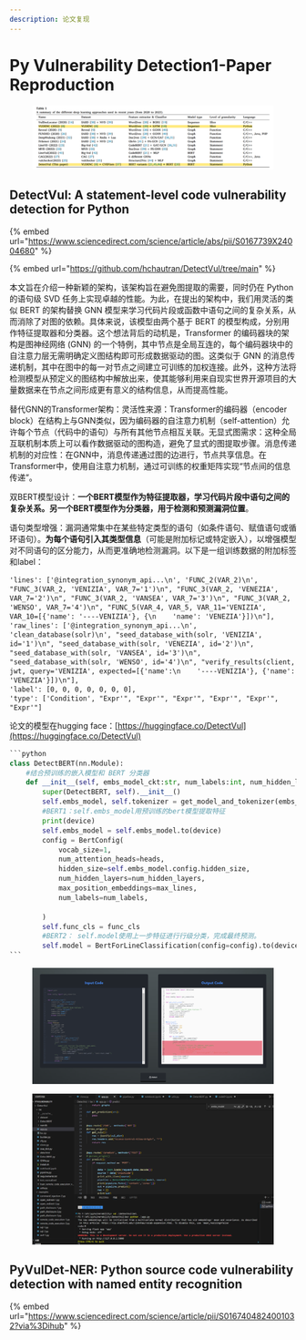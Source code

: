 ```yaml
---
description: 论文复现
---
```


# Py Vulnerability Detection1-Paper Reproduction

<figure><img src="../../.gitbook/assets/image (2) (1) (1) (1).png" alt=""><figcaption></figcaption></figure>

## DetectVul: A statement-level code vulnerability detection for Python <a href="#screen-reader-main-title" id="screen-reader-main-title"></a>

{% embed url="https://www.sciencedirect.com/science/article/abs/pii/S0167739X24004680" %}

{% embed url="https://github.com/hchautran/DetectVul/tree/main" %}

本文旨在介绍一种新颖的架构，该架构旨在避免图提取的需要，同时仍在 Python 的语句级 SVD 任务上实现卓越的性能。为此，在提出的架构中，我们用灵活的类似 BERT 的架构替换 GNN 模型来学习代码片段或函数中语句之间的复杂关系，从而消除了对图的依赖。具体来说，该模型由两个基于 BERT 的模型构成，分别用作特征提取器和分类器。这个想法背后的动机是，Transformer 的编码器块的架构是图神经网络 (GNN) 的一个特例，其中节点是全局互连的，每个编码器块中的自注意力层无需明确定义图结构即可形成数据驱动的图。这类似于 GNN 的消息传递机制，其中在图中的每一对节点之间建立可训练的加权连接。此外，这种方法将检测模型从预定义的图结构中解放出来，使其能够利用来自现实世界开源项目的大量数据来在节点之间形成更有意义的结构信息，从而提高性能。

替代GNN的Transformer架构：灵活性来源：Transformer的编码器（encoder block）在结构上与GNN类似，因为编码器的自注意力机制（self-attention）允许每个节点（代码中的语句）与所有其他节点相互关联。无显式图需求：这种全局互联机制本质上可以看作数据驱动的图构造，避免了显式的图提取步骤。消息传递机制的对应性：在GNN中，消息传递通过图的边进行，节点共享信息。在Transformer中，使用自注意力机制，通过可训练的权重矩阵实现“节点间的信息传递”。

双BERT模型设计：**一个BERT模型作为特征提取器，学习代码片段中语句之间的复杂关系。另一个BERT模型作为分类器，用于检测和预测漏洞位置**。

语句类型增强：漏洞通常集中在某些特定类型的语句（如条件语句、赋值语句或循环语句）。**为每个语句引入其类型信息**（可能是附加标记或特定嵌入），以增强模型对不同语句的区分能力，从而更准确地检测漏洞。以下是一组训练数据的附加标签和label：

```
'lines': ['@integration_synonym_api...\n', 'FUNC_2(VAR_2)\n', "FUNC_3(VAR_2, 'VENIZIA', VAR_7='1')\n", "FUNC_3(VAR_2, 'VENEZIA', VAR_7='2')\n", "FUNC_3(VAR_2, 'VANSEA', VAR_7='3')\n", "FUNC_3(VAR_2, 'WENSO', VAR_7='4')\n", "FUNC_5(VAR_4, VAR_5, VAR_11='VENIZIA', VAR_10=[{'name': '----VENIZIA'}, {\n    'name': 'VENEZIA'}])\n"], 
'raw_lines': ['@integration_synonym_api...\n', 'clean_database(solr)\n', "seed_database_with(solr, 'VENIZIA', id='1')\n", "seed_database_with(solr, 'VENEZIA', id='2')\n", "seed_database_with(solr, 'VANSEA', id='3')\n", "seed_database_with(solr, 'WENSO', id='4')\n", "verify_results(client, jwt, query='VENIZIA', expected=[{'name':\n    '----VENIZIA'}, {'name': 'VENEZIA'}])\n"], 
'label': [0, 0, 0, 0, 0, 0, 0], 
'type': ['Condition', "Expr'", "Expr'", "Expr'", "Expr'", "Expr'", "Expr'"]
```



论文的模型在hugging face：[https://huggingface.co/DetectVul](https://huggingface.co/DetectVul)

````python
```python
class DetectBERT(nn.Module):
    #结合预训练的嵌入模型和 BERT 分类器
    def __init__(self, embs_model_ckt:str, num_labels:int, num_hidden_layers=6, max_lines=1024, heads=12 ,func_cls=False):
        super(DetectBERT, self).__init__()
        self.embs_model, self.tokenizer = get_model_and_tokenizer(embs_model_ckt)
        #BERT1：self.embs_model用预训练的bert模型提取特征
        print(device)
        self.embs_model = self.embs_model.to(device)
        config = BertConfig(
            vocab_size=1,
            num_attention_heads=heads,
            hidden_size=self.embs_model.config.hidden_size,
            num_hidden_layers=num_hidden_layers,
            max_position_embeddings=max_lines,
            num_labels=num_labels,
            
        )
        self.func_cls = func_cls
        #BERT2： self.model使用上一步特征进行行级分类，完成最终预测。
        self.model = BertForLineClassification(config=config).to(device)
```
````

<figure><img src="../../.gitbook/assets/image (2) (1) (1) (1) (1).png" alt=""><figcaption></figcaption></figure>

<figure><img src="../../.gitbook/assets/image (1) (1) (1) (1) (1).png" alt=""><figcaption></figcaption></figure>

## PyVulDet-NER: Python source code vulnerability detection with named entity recognition <a href="#screen-reader-main-title" id="screen-reader-main-title"></a>

{% embed url="https://www.sciencedirect.com/science/article/pii/S0167404824001032?via%3Dihub" %}
